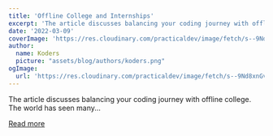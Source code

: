 ```yaml
---
title: 'Offline College and Internships'
excerpt: 'The article discusses balancing your coding journey with offline college.    The world has seen many...'
date: '2022-03-09'
coverImage: 'https://res.cloudinary.com/practicaldev/image/fetch/s--9Nd8xnGv--/c_imagga_scale,f_auto,fl_progressive,h_420,q_auto,w_1000/https://dev-to-uploads.s3.amazonaws.com/uploads/articles/lwzppmjtll3m9q5lfnnv.jpg'
author:
  name: Koders
  picture: "assets/blog/authors/koders.png"
ogImage:
  url: 'https://res.cloudinary.com/practicaldev/image/fetch/s--9Nd8xnGv--/c_imagga_scale,f_auto,fl_progressive,h_420,q_auto,w_1000/https://dev-to-uploads.s3.amazonaws.com/uploads/articles/lwzppmjtll3m9q5lfnnv.jpg'
---
```


The article discusses balancing your coding journey with offline college.    The world has seen many...

[Read more](https://dev.to/kitarp/offline-college-and-internships-p6e)
